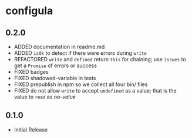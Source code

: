 # configula

## 0.2.0

- ADDED documentation in readme.md
- ADDED `isOk` to detect if there were errors during `write`
- REFACTORED `write` and `defined` return `this` for chaining; use `issues` to get a `Promise` of errors or success
- FIXED badges
- FIXED shadowed-variable in tests
- FIXED prepublish in npm so we collect all four bin/ files
- FIXED do not allow `write` to accept `undefined` as a value; that is the value to `read` as _no-value_

## 0.1.0

- Initial Release
